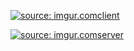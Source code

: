 <a href="http://imgur.com/8TchonX"><img src="http://i.imgur.com/8TchonX.png" title="source: imgur.com" />client</a>

<a href="http://imgur.com/WrOZkiA"><img src="http://i.imgur.com/WrOZkiA.png" title="source: imgur.com" />server</a>
